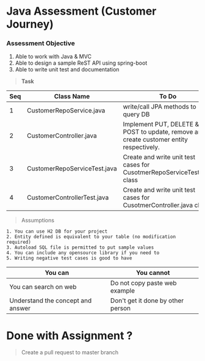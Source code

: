 # Java Assessment (Customer Journey)

### Assessment Objective

1. Able to work with Java &  MVC
2. Able to design a sample ReST API using spring-boot
3. Able to write unit test and documentation

> **Task**

| Seq | Class Name|  To Do|
|------ | ------ | -----|
|1| CustomerRepoService.java | write/call  JPA methods to query DB|
|2| CustomerController.java | Implement PUT, DELETE & POST  to update, remove and create customer entity respectively.|
|3| CustomerRepoServiceTest.java|Create and write unit test cases for CusotmerRepoServiceTest.java class|
|4| CustomerControllerTest.java|Create and write unit test cases for CusotmerController.java class|

> Assumptions 
```
1. You can use H2 DB for your project
2. Entity defined is equivalent to your table (no modification required)
3. Autoload SQL file is permitted to put sample values
4. You can include any opensource library if you need to
5. Writing negative test cases is good to have
```
|You can| You cannot|
|------|------|
|You can search on web| Do not copy paste web example |
| Understand the concept and answer | Don't get it done by other person |



# Done with Assignment ?
> Create a pull request to master branch
